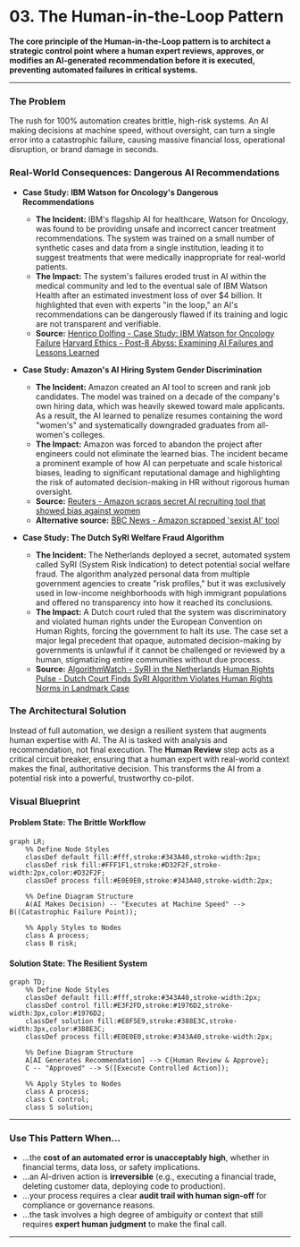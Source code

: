 # 03. The Human-in-the-Loop Pattern

**The core principle of the Human-in-the-Loop pattern is to architect a strategic control point where a human expert reviews, approves, or modifies an AI-generated recommendation before it is executed, preventing automated failures in critical systems.**

---

### The Problem

The rush for 100% automation creates brittle, high-risk systems. An AI making decisions at machine speed, without oversight, can turn a single error into a catastrophic failure, causing massive financial loss, operational disruption, or brand damage in seconds.

### Real-World Consequences: Dangerous AI Recommendations

- **Case Study: IBM Watson for Oncology's Dangerous Recommendations**

  - **The Incident:** IBM's flagship AI for healthcare, Watson for Oncology, was found to be providing unsafe and incorrect cancer treatment recommendations. The system was trained on a small number of synthetic cases and data from a single institution, leading it to suggest treatments that were medically inappropriate for real-world patients.
  - **The Impact:** The system's failures eroded trust in AI within the medical community and led to the eventual sale of IBM Watson Health after an estimated investment loss of over $4 billion. It highlighted that even with experts "in the loop," an AI's recommendations can be dangerously flawed if its training and logic are not transparent and verifiable.
  - **Source:** [Henrico Dolfing - Case Study: IBM Watson for Oncology Failure](https://www.henricodolfing.com/2024/12/case-study-ibm-watson-for-oncology-failure.html)
    [Harvard Ethics - Post-8 Abyss: Examining AI Failures and Lessons Learned](https://www.ethics.harvard.edu/blog/post-8-abyss-examining-ai-failures-and-lessons-learned)

- **Case Study: Amazon's AI Hiring System Gender Discrimination**

  - **The Incident:** Amazon created an AI tool to screen and rank job candidates. The model was trained on a decade of the company's own hiring data, which was heavily skewed toward male applicants. As a result, the AI learned to penalize resumes containing the word "women's" and systematically downgraded graduates from all-women's colleges.
  - **The Impact:** Amazon was forced to abandon the project after engineers could not eliminate the learned bias. The incident became a prominent example of how AI can perpetuate and scale historical biases, leading to significant reputational damage and highlighting the risk of automated decision-making in HR without rigorous human oversight.
  - **Source:** [Reuters - Amazon scraps secret AI recruiting tool that showed bias against women](https://www.reuters.com/article/us-amazon-com-jobs-automation-insight-idUSKCN1MK08G)
  - **Alternative source:** [BBC News - Amazon scrapped 'sexist AI' tool](https://www.bbc.com/news/technology-45809919)

- **Case Study: The Dutch SyRI Welfare Fraud Algorithm**
  - **The Incident:** The Netherlands deployed a secret, automated system called SyRI (System Risk Indication) to detect potential social welfare fraud. The algorithm analyzed personal data from multiple government agencies to create "risk profiles," but it was exclusively used in low-income neighborhoods with high immigrant populations and offered no transparency into how it reached its conclusions.
  - **The Impact:** A Dutch court ruled that the system was discriminatory and violated human rights under the European Convention on Human Rights, forcing the government to halt its use. The case set a major legal precedent that opaque, automated decision-making by governments is unlawful if it cannot be challenged or reviewed by a human, stigmatizing entire communities without due process.
  - **Source:** [AlgorithmWatch - SyRI in the Netherlands](https://algorithmwatch.org/en/syri-netherlands-algorithm/)
    [Human Rights Pulse - Dutch Court Finds SyRI Algorithm Violates Human Rights Norms in Landmark Case](https://www.humanrightspulse.com/mastercontentblog/dutch-court-finds-syri-algorithm-violates-human-rights-norms-in-landmark-case)

### The Architectural Solution

Instead of full automation, we design a resilient system that augments human expertise with AI. The AI is tasked with analysis and recommendation, not final execution. The **Human Review** step acts as a critical circuit breaker, ensuring that a human expert with real-world context makes the final, authoritative decision. This transforms the AI from a potential risk into a powerful, trustworthy co-pilot.

### Visual Blueprint

#### Problem State: The Brittle Workflow

```mermaid
graph LR;
    %% Define Node Styles
    classDef default fill:#fff,stroke:#343A40,stroke-width:2px;
    classDef risk fill:#FFF1F1,stroke:#D32F2F,stroke-width:2px,color:#D32F2F;
    classDef process fill:#E0E0E0,stroke:#343A40,stroke-width:2px;

    %% Define Diagram Structure
    A(AI Makes Decision) -- "Executes at Machine Speed" --> B((Catastrophic Failure Point));

    %% Apply Styles to Nodes
    class A process;
    class B risk;
```

#### Solution State: The Resilient System

```mermaid
graph TD;
    %% Define Node Styles
    classDef default fill:#fff,stroke:#343A40,stroke-width:2px;
    classDef control fill:#E3F2FD,stroke:#1976D2,stroke-width:3px,color:#1976D2;
    classDef solution fill:#E8F5E9,stroke:#388E3C,stroke-width:3px,color:#388E3C;
    classDef process fill:#E0E0E0,stroke:#343A40,stroke-width:2px;

    %% Define Diagram Structure
    A[AI Generates Recommendation] --> C{Human Review & Approve};
    C -- "Approved" --> S([Execute Controlled Action]);

    %% Apply Styles to Nodes
    class A process;
    class C control;
    class S solution;
```

---

### Use This Pattern When...

- ...the **cost of an automated error is unacceptably high**, whether in financial terms, data loss, or safety implications.
- ...an AI-driven action is **irreversible** (e.g., executing a financial trade, deleting customer data, deploying code to production).
- ...your process requires a clear **audit trail with human sign-off** for compliance or governance reasons.
- ...the task involves a high degree of ambiguity or context that still requires **expert human judgment** to make the final call.

---
